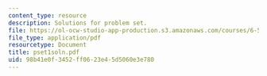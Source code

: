 ```yaml
---
content_type: resource
description: Solutions for problem set.
file: https://ol-ocw-studio-app-production.s3.amazonaws.com/courses/6-541j-speech-communication-spring-2004/98b41e0f3452ff0623e45d5060e3e780_pset1soln.pdf
file_type: application/pdf
resourcetype: Document
title: pset1soln.pdf
uid: 98b41e0f-3452-ff06-23e4-5d5060e3e780
---
```

